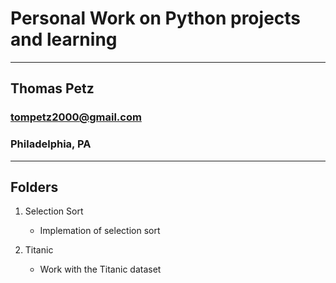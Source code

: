 # Personal Work on Python projects and learning
---
## Thomas Petz
### tompetz2000@gmail.com
### Philadelphia, PA

---

## Folders

1. Selection Sort
    - Implemation of selection sort

2. Titanic
    - Work with the Titanic dataset